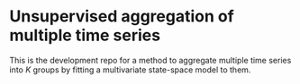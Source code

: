 # Unsupervised aggregation of multiple time series

This is the development repo for a method to aggregate multiple time series into _K_ groups by fitting a multivariate state-space model to them.
